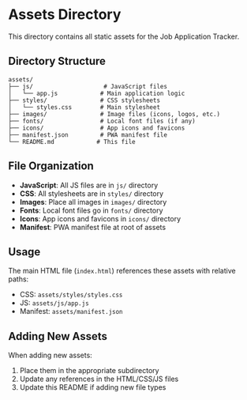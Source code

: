 # Assets Directory

This directory contains all static assets for the Job Application Tracker.

## Directory Structure

```
assets/
├── js/                    # JavaScript files
│   └── app.js            # Main application logic
├── styles/               # CSS stylesheets
│   └── styles.css        # Main stylesheet
├── images/               # Image files (icons, logos, etc.)
├── fonts/                # Local font files (if any)
├── icons/                # App icons and favicons
├── manifest.json         # PWA manifest file
└── README.md            # This file
```

## File Organization

- **JavaScript**: All JS files are in `js/` directory
- **CSS**: All stylesheets are in `styles/` directory  
- **Images**: Place all images in `images/` directory
- **Fonts**: Local font files go in `fonts/` directory
- **Icons**: App icons and favicons in `icons/` directory
- **Manifest**: PWA manifest file at root of assets

## Usage

The main HTML file (`index.html`) references these assets with relative paths:
- CSS: `assets/styles/styles.css`
- JS: `assets/js/app.js`
- Manifest: `assets/manifest.json`

## Adding New Assets

When adding new assets:
1. Place them in the appropriate subdirectory
2. Update any references in the HTML/CSS/JS files
3. Update this README if adding new file types 
